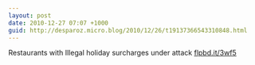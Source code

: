 ```yaml
---
layout: post
date: 2010-12-27 07:07 +1000
guid: http://desparoz.micro.blog/2010/12/26/t19137366543310848.html
---
```

Restaurants with Illegal holiday surcharges under attack [flpbd.it/3wf5](http://flpbd.it/3wf5)
